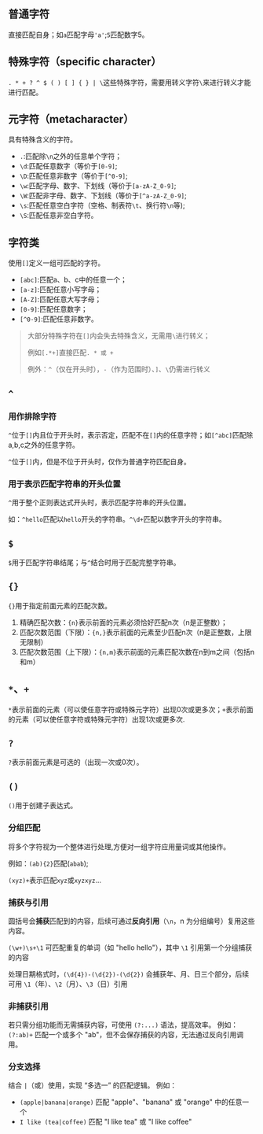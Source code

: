 ## 普通字符

直接匹配自身；如`a`匹配字母`'a'`;`5`匹配数字5。

## 特殊字符（specific character）

`. * + ? ^ $ ( ) [ ] { } | \`这些特殊字符，需要用转义字符`\`来进行转义才能进行匹配。

## 元字符（metacharacter）

具有特殊含义的字符。

- `.`:匹配除`\n`之外的任意单个字符；
- `\d`:匹配任意数字（等价于`[0-9]`;
- `\D`:匹配任意非数字（等价于`[^0-9]`;
- `\w`:匹配字母、数字、下划线（等价于`[a-zA-Z_0-9]`;
- `\W`:匹配非字母、数字、下划线（等价于`[^a-zA-Z_0-9]`;
- `\s`:匹配任意空白字符（空格、制表符`\t`、换行符`\n`等);
- `\S`:匹配任意非空白字符。

## 字符类

使用`[]`定义一组可匹配的字符。

- `[abc]`:匹配a、b、c中的任意一个；
- `[a-z]`:匹配任意小写字母；
- `[A-Z]`:匹配任意大写字母；
- `[0-9]`:匹配任意数字；
- `[^0-9]`:匹配任意非数字。

> 大部分特殊字符在`[]`内会失去特殊含义，无需用`\`进行转义；
>
> 例如`[.*+]`直接匹配`. * 或 +`
>
> 例外：`^`（仅在开头时），`-`（作为范围时）、`]`、`\`仍需进行转义

## `^`

### 用作排除字符

`^`位于`[]`内且位于开头时，表示否定，匹配不在`[]`内的任意字符；如`[^abc]`匹配除a,b,c之外的任意字符。

`^`位于`[]`内，但是不位于开头时，仅作为普通字符匹配自身。

### 用于表示匹配字符串的开头位置

`^`用于整个正则表达式开头时，表示匹配字符串的开头位置。

如：`^hello`匹配以`hello`开头的字符串。`^\d+`匹配以数字开头的字符串。

## `$`

`$`用于匹配字符串结尾；与`^`结合时用于匹配完整字符串。

## `{}`

`{}`用于指定前面元素的匹配次数。

1. 精确匹配次数：`{n}`表示前面的元素必须恰好匹配n次（n是正整数）；
2. 匹配次数范围（下限）：`{n,}`表示前面的元素至少匹配n次（n是正整数，上限无限制）
3. 匹配次数范围（上下限）：`{n,m}`表示前面的元素匹配次数在n到m之间（包括n和m）

## `*`、`+`

`*`表示前面的元素（可以使任意字符或特殊元字符）出现0次或更多次；`+`表示前面的元素（可以使任意字符或特殊元字符）出现1次或更多次.

## `?`

`?`表示前面元素是可选的（出现一次或0次）。

## `()`

`()`用于创建子表达式。

### 分组匹配

将多个字符视为一个整体进行处理,方便对一组字符应用量词或其他操作。

例如：`(ab){2}`匹配(`abab`);

`(xyz)+`表示匹配`xyz`或`xyzxyz`...

### 捕获与引用

圆括号会**捕获**匹配到的内容，后续可通过**反向引用**（`\n`，n 为分组编号）复用这些内容。

`(\w+)\s+\1` 可匹配重复的单词（如 "hello hello"），其中 `\1` 引用第一个分组捕获的内容

处理日期格式时，`(\d{4})-(\d{2})-(\d{2})` 会捕获年、月、日三个部分，后续可用 `\1`（年）、`\2`（月）、`\3`（日）引用

### 非捕获引用

若只需分组功能而无需捕获内容，可使用 `(?:...)` 语法，提高效率。
例如：`(?:ab)+` 匹配一个或多个 "ab"，但不会保存捕获的内容，无法通过反向引用调用。

### 分支选择

结合 `|`（或）使用，实现 “多选一” 的匹配逻辑。
例如：

- `(apple|banana|orange)` 匹配 "apple"、"banana" 或 "orange" 中的任意一个
- `I like (tea|coffee)` 匹配 "I like tea" 或 "I like coffee"